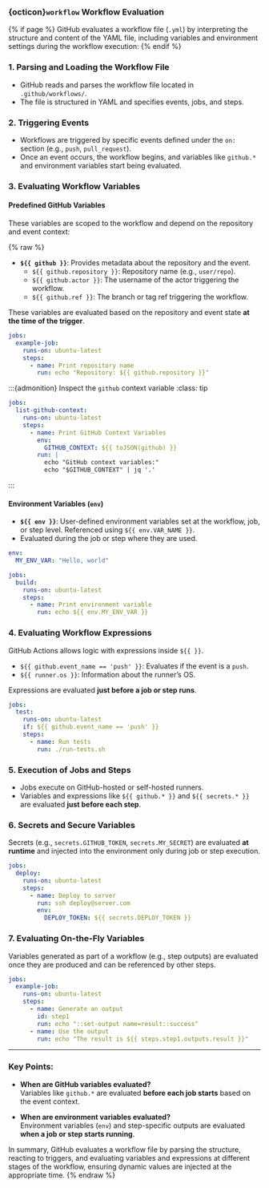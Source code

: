 ### {octicon}`workflow` Workflow Evaluation

{% if page %}
GitHub evaluates a workflow file (`.yml`) by interpreting the structure and content of the YAML file, including variables and environment settings during the workflow execution:
{% endif %}

### 1. **Parsing and Loading the Workflow File**
- GitHub reads and parses the workflow file located in `.github/workflows/`.
- The file is structured in YAML and specifies events, jobs, and steps.

### 2. **Triggering Events**
- Workflows are triggered by specific events defined under the `on:` section (e.g., `push`, `pull_request`).
- Once an event occurs, the workflow begins, and variables like `github.*` and environment variables start being evaluated.

### 3. **Evaluating Workflow Variables**
#### **Predefined GitHub Variables** <i class="fa fa-github"></i>
These variables are scoped to the workflow and depend on the repository and event context:

{% raw %}
- **`${{ github }}`**: Provides metadata about the repository and the event.
  - `${{ github.repository }}`: Repository name (e.g., `user/repo`).
  - `${{ github.actor }}`: The username of the actor triggering the workflow.
  - `${{ github.ref }}`: The branch or tag ref triggering the workflow.
  
These variables are evaluated based on the repository and event state **at the time of the trigger**.

```yaml
jobs:
  example-job:
    runs-on: ubuntu-latest
    steps:
      - name: Print repository name
        run: echo "Repository: ${{ github.repository }}"
```

:::{admonition} Inspect the `github` context variable
:class: tip
```yaml
jobs:
  list-github-context:
    runs-on: ubuntu-latest
    steps:
      - name: Print GitHub Context Variables
        env:
          GITHUB_CONTEXT: ${{ toJSON(github) }}
        run: |
          echo "GitHub context variables:"
          echo "$GITHUB_CONTEXT" | jq '.'
```
:::

#### **Environment Variables (`env`)**
- **`${{ env }}`**: User-defined environment variables set at the workflow, job, or step level. Referenced using `${{ env.VAR_NAME }}`.
- Evaluated during the job or step where they are used.

```yaml
env:
  MY_ENV_VAR: "Hello, world"

jobs:
  build:
    runs-on: ubuntu-latest
    steps:
      - name: Print environment variable
        run: echo ${{ env.MY_ENV_VAR }}
```

### 4. **Evaluating Workflow Expressions**
GitHub Actions allows logic with expressions inside `${{ }}`.

- `${{ github.event_name == 'push' }}`: Evaluates if the event is a `push`.
- `${{ runner.os }}`: Information about the runner’s OS.

Expressions are evaluated **just before a job or step runs**.

```yaml
jobs:
  test:
    runs-on: ubuntu-latest
    if: ${{ github.event_name == 'push' }}
    steps:
      - name: Run tests
        run: ./run-tests.sh
```

### 5. **Execution of Jobs and Steps**
- Jobs execute on GitHub-hosted or self-hosted runners.
- Variables and expressions like `${{ github.* }}` and `${{ secrets.* }}` are evaluated **just before each step**.

### 6. **Secrets and Secure Variables** <i class="fa fa-github"></i>
Secrets (e.g., `secrets.GITHUB_TOKEN`, `secrets.MY_SECRET`) are evaluated **at runtime** and injected into the environment only during job or step execution.

```yaml
jobs:
  deploy:
    runs-on: ubuntu-latest
    steps:
      - name: Deploy to server
        run: ssh deploy@server.com
        env:
          DEPLOY_TOKEN: ${{ secrets.DEPLOY_TOKEN }}
```

### 7. **Evaluating On-the-Fly Variables**
Variables generated as part of a workflow (e.g., step outputs) are evaluated once they are produced and can be referenced by other steps.

```yaml
jobs:
  example-job:
    runs-on: ubuntu-latest
    steps:
      - name: Generate an output
        id: step1
        run: echo "::set-output name=result::success"
      - name: Use the output
        run: echo "The result is ${{ steps.step1.outputs.result }}"
```

---

### Key Points:
- **When are GitHub variables evaluated?**  
  Variables like `github.*` are evaluated **before each job starts** based on the event context.
  
- **When are environment variables evaluated?**  
  Environment variables (`env`) and step-specific outputs are evaluated **when a job or step starts running**.

In summary, GitHub evaluates a workflow file by parsing the structure, reacting to triggers, and evaluating variables and expressions at different stages of the workflow, ensuring dynamic values are injected at the appropriate time.
{% endraw %}
